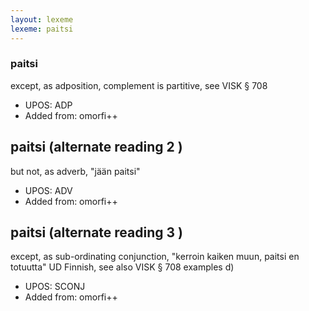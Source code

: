 ```yaml
---
layout: lexeme
lexeme: paitsi
---
```


###  paitsi

except, as adposition, complement is partitive, see VISK § 708
* UPOS:  ADP
* Added from:  omorfi++


## paitsi (alternate reading 2 )

but not, as adverb, "jään paitsi"
* UPOS:  ADV
* Added from:  omorfi++


## paitsi (alternate reading 3 )

except, as sub-ordinating conjunction, "kerroin kaiken muun, paitsi en totuutta" UD Finnish, see also VISK § 708 examples d)
* UPOS:  SCONJ
* Added from:  omorfi++

